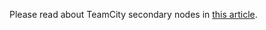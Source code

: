 [//]: # (title: Configuring Secondary Node)
[//]: # (auxiliary-id: Configuring Secondary Node)

Please read about TeamCity secondary nodes in [this article](multinode-setup.md).